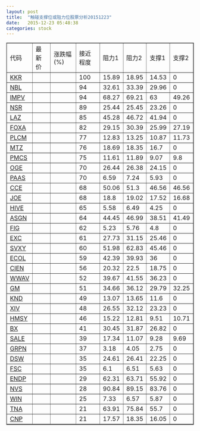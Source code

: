 ```yaml
---
layout: post
title:  "触碰支撑位或阻力位股票分析20151223"
date:   2015-12-23 05:48:38
categories: stock
---
```

<script type="text/javascript">
var stockList = []
stockList.push('gb_kkr');
stockList.push('gb_nbl');
stockList.push('gb_impv');
stockList.push('gb_nsr');
stockList.push('gb_laz');
stockList.push('gb_foxa');
stockList.push('gb_plcm');
stockList.push('gb_mtz');
stockList.push('gb_pmcs');
stockList.push('gb_oge');
stockList.push('gb_paas');
stockList.push('gb_cce');
stockList.push('gb_joe');
stockList.push('gb_hive');
stockList.push('gb_asgn');
stockList.push('gb_fig');
stockList.push('gb_exc');
stockList.push('gb_svxy');
stockList.push('gb_ecol');
stockList.push('gb_cien');
stockList.push('gb_wwav');
stockList.push('gb_gm');
stockList.push('gb_knd');
stockList.push('gb_xiv');
stockList.push('gb_hmsy');
stockList.push('gb_bx');
stockList.push('gb_sale');
stockList.push('gb_grpn');
stockList.push('gb_dsw');
stockList.push('gb_fsc');
stockList.push('gb_endp');
stockList.push('gb_nvs');
stockList.push('gb_win');
stockList.push('gb_tna');
stockList.push('gb_cnp');
</script>
<table border="1">
 <tr>
 <td>代码</td>
 <td>最新价</td>
 <td>涨跌幅(%)</td>
 <td>接近程度</td>
 <td>阻力1</td>
 <td>阻力2</td>
 <td>支撑1</td>
 <td>支撑2</td>
</tr>
  <tr id="kkr" class="red">
  <td><a href="http://stock.finance.sina.com.cn/usstock/quotes/KKR.html" target="_blank">KKR</a></td><td></td><td></td><td>100</td><td>15.89</td><td>18.95</td><td>14.53</td><td>0</td></tr>
  <tr id="nbl" class="red">
  <td><a href="http://stock.finance.sina.com.cn/usstock/quotes/NBL.html" target="_blank">NBL</a></td><td></td><td></td><td>94</td><td>32.61</td><td>33.39</td><td>29.96</td><td>0</td></tr>
  <tr id="impv" class="green">
  <td><a href="http://stock.finance.sina.com.cn/usstock/quotes/IMPV.html" target="_blank">IMPV</a></td><td></td><td></td><td>94</td><td>68.27</td><td>69.21</td><td>63</td><td>49.26</td></tr>
  <tr id="nsr" class="red">
  <td><a href="http://stock.finance.sina.com.cn/usstock/quotes/NSR.html" target="_blank">NSR</a></td><td></td><td></td><td>89</td><td>25.44</td><td>25.45</td><td>23.26</td><td>0</td></tr>
  <tr id="laz" class="red">
  <td><a href="http://stock.finance.sina.com.cn/usstock/quotes/LAZ.html" target="_blank">LAZ</a></td><td></td><td></td><td>85</td><td>45.28</td><td>46.72</td><td>41.94</td><td>0</td></tr>
  <tr id="foxa" class="green">
  <td><a href="http://stock.finance.sina.com.cn/usstock/quotes/FOXA.html" target="_blank">FOXA</a></td><td></td><td></td><td>82</td><td>29.15</td><td>30.39</td><td>25.99</td><td>27.19</td></tr>
  <tr id="plcm" class="red">
  <td><a href="http://stock.finance.sina.com.cn/usstock/quotes/PLCM.html" target="_blank">PLCM</a></td><td></td><td></td><td>77</td><td>12.83</td><td>13.25</td><td>10.87</td><td>11.73</td></tr>
  <tr id="mtz" class="green">
  <td><a href="http://stock.finance.sina.com.cn/usstock/quotes/MTZ.html" target="_blank">MTZ</a></td><td></td><td></td><td>76</td><td>18.69</td><td>18.35</td><td>16.7</td><td>0</td></tr>
  <tr id="pmcs" class="green">
  <td><a href="http://stock.finance.sina.com.cn/usstock/quotes/PMCS.html" target="_blank">PMCS</a></td><td></td><td></td><td>75</td><td>11.61</td><td>11.89</td><td>9.07</td><td>9.8</td></tr>
  <tr id="oge" class="red">
  <td><a href="http://stock.finance.sina.com.cn/usstock/quotes/OGE.html" target="_blank">OGE</a></td><td></td><td></td><td>70</td><td>26.44</td><td>26.38</td><td>24.15</td><td>0</td></tr>
  <tr id="paas" class="red">
  <td><a href="http://stock.finance.sina.com.cn/usstock/quotes/PAAS.html" target="_blank">PAAS</a></td><td></td><td></td><td>70</td><td>6.59</td><td>7.24</td><td>5.93</td><td>0</td></tr>
  <tr id="cce" class="red">
  <td><a href="http://stock.finance.sina.com.cn/usstock/quotes/CCE.html" target="_blank">CCE</a></td><td></td><td></td><td>68</td><td>50.06</td><td>51.3</td><td>46.56</td><td>46.56</td></tr>
  <tr id="joe" class="red">
  <td><a href="http://stock.finance.sina.com.cn/usstock/quotes/JOE.html" target="_blank">JOE</a></td><td></td><td></td><td>68</td><td>18.8</td><td>19.02</td><td>17.52</td><td>16.68</td></tr>
  <tr id="hive" class="red">
  <td><a href="http://stock.finance.sina.com.cn/usstock/quotes/HIVE.html" target="_blank">HIVE</a></td><td></td><td></td><td>65</td><td>5.58</td><td>6.49</td><td>4.25</td><td>0</td></tr>
  <tr id="asgn" class="red">
  <td><a href="http://stock.finance.sina.com.cn/usstock/quotes/ASGN.html" target="_blank">ASGN</a></td><td></td><td></td><td>64</td><td>44.45</td><td>46.99</td><td>38.51</td><td>41.49</td></tr>
  <tr id="fig" class="green">
  <td><a href="http://stock.finance.sina.com.cn/usstock/quotes/FIG.html" target="_blank">FIG</a></td><td></td><td></td><td>62</td><td>5.23</td><td>5.76</td><td>4.8</td><td>0</td></tr>
  <tr id="exc" class="red">
  <td><a href="http://stock.finance.sina.com.cn/usstock/quotes/EXC.html" target="_blank">EXC</a></td><td></td><td></td><td>61</td><td>27.73</td><td>31.15</td><td>25.46</td><td>0</td></tr>
  <tr id="svxy" class="red">
  <td><a href="http://stock.finance.sina.com.cn/usstock/quotes/SVXY.html" target="_blank">SVXY</a></td><td></td><td></td><td>60</td><td>51.98</td><td>62.83</td><td>45.46</td><td>0</td></tr>
  <tr id="ecol" class="green">
  <td><a href="http://stock.finance.sina.com.cn/usstock/quotes/ECOL.html" target="_blank">ECOL</a></td><td></td><td></td><td>59</td><td>42.39</td><td>39.93</td><td>36</td><td>0</td></tr>
  <tr id="cien" class="green">
  <td><a href="http://stock.finance.sina.com.cn/usstock/quotes/CIEN.html" target="_blank">CIEN</a></td><td></td><td></td><td>56</td><td>20.32</td><td>22.5</td><td>18.75</td><td>0</td></tr>
  <tr id="wwav" class="red">
  <td><a href="http://stock.finance.sina.com.cn/usstock/quotes/WWAV.html" target="_blank">WWAV</a></td><td></td><td></td><td>52</td><td>39.67</td><td>41.55</td><td>36.23</td><td>0</td></tr>
  <tr id="gm" class="red">
  <td><a href="http://stock.finance.sina.com.cn/usstock/quotes/GM.html" target="_blank">GM</a></td><td></td><td></td><td>51</td><td>34.66</td><td>36.12</td><td>29.79</td><td>32.25</td></tr>
  <tr id="knd" class="green">
  <td><a href="http://stock.finance.sina.com.cn/usstock/quotes/KND.html" target="_blank">KND</a></td><td></td><td></td><td>49</td><td>13.07</td><td>13.65</td><td>11.6</td><td>0</td></tr>
  <tr id="xiv" class="red">
  <td><a href="http://stock.finance.sina.com.cn/usstock/quotes/XIV.html" target="_blank">XIV</a></td><td></td><td></td><td>48</td><td>26.55</td><td>32.12</td><td>23.23</td><td>0</td></tr>
  <tr id="hmsy" class="red">
  <td><a href="http://stock.finance.sina.com.cn/usstock/quotes/HMSY.html" target="_blank">HMSY</a></td><td></td><td></td><td>46</td><td>15.22</td><td>12.81</td><td>9.51</td><td>10.71</td></tr>
  <tr id="bx" class="red">
  <td><a href="http://stock.finance.sina.com.cn/usstock/quotes/BX.html" target="_blank">BX</a></td><td></td><td></td><td>41</td><td>30.45</td><td>31.87</td><td>26.82</td><td>0</td></tr>
  <tr id="sale" class="green">
  <td><a href="http://stock.finance.sina.com.cn/usstock/quotes/SALE.html" target="_blank">SALE</a></td><td></td><td></td><td>39</td><td>17.34</td><td>11.07</td><td>9.28</td><td>9.69</td></tr>
  <tr id="grpn" class="red">
  <td><a href="http://stock.finance.sina.com.cn/usstock/quotes/GRPN.html" target="_blank">GRPN</a></td><td></td><td></td><td>37</td><td>3.18</td><td>4.05</td><td>2.75</td><td>0</td></tr>
  <tr id="dsw" class="red">
  <td><a href="http://stock.finance.sina.com.cn/usstock/quotes/DSW.html" target="_blank">DSW</a></td><td></td><td></td><td>35</td><td>24.61</td><td>26.41</td><td>22.25</td><td>0</td></tr>
  <tr id="fsc" class="red">
  <td><a href="http://stock.finance.sina.com.cn/usstock/quotes/FSC.html" target="_blank">FSC</a></td><td></td><td></td><td>35</td><td>6.1</td><td>6.51</td><td>5.63</td><td>0</td></tr>
  <tr id="endp" class="green">
  <td><a href="http://stock.finance.sina.com.cn/usstock/quotes/ENDP.html" target="_blank">ENDP</a></td><td></td><td></td><td>29</td><td>62.31</td><td>63.71</td><td>55.92</td><td>0</td></tr>
  <tr id="nvs" class="green">
  <td><a href="http://stock.finance.sina.com.cn/usstock/quotes/NVS.html" target="_blank">NVS</a></td><td></td><td></td><td>28</td><td>90.84</td><td>89.15</td><td>83.76</td><td>0</td></tr>
  <tr id="win" class="green">
  <td><a href="http://stock.finance.sina.com.cn/usstock/quotes/WIN.html" target="_blank">WIN</a></td><td></td><td></td><td>25</td><td>7.33</td><td>6.57</td><td>5.87</td><td>0</td></tr>
  <tr id="tna" class="green">
  <td><a href="http://stock.finance.sina.com.cn/usstock/quotes/TNA.html" target="_blank">TNA</a></td><td></td><td></td><td>21</td><td>63.91</td><td>75.84</td><td>55.7</td><td>0</td></tr>
  <tr id="cnp" class="green">
  <td><a href="http://stock.finance.sina.com.cn/usstock/quotes/CNP.html" target="_blank">CNP</a></td><td></td><td></td><td>21</td><td>17.57</td><td>18.35</td><td>16.05</td><td>0</td></tr>
</table>
